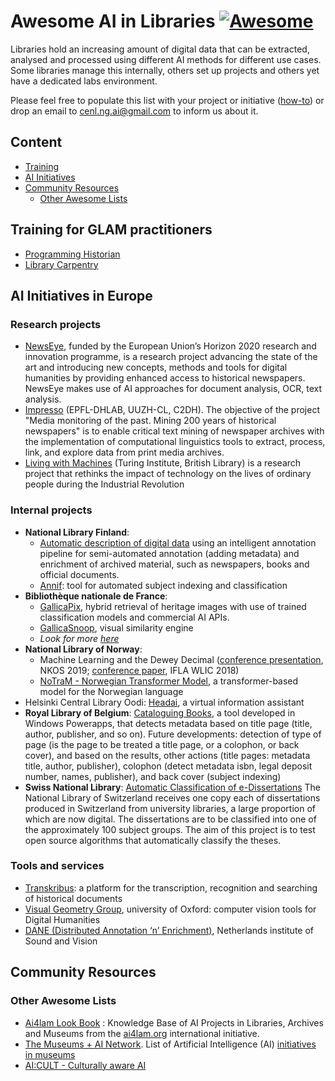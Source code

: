 <!--lint ignore awesome-github-->
# Awesome AI in Libraries [![Awesome](https://awesome.re/badge.svg)](https://awesome.re)

Libraries hold an increasing amount of digital data that can be extracted, analysed and processed using different AI methods for different use cases. Some libraries manage this internally, others set up projects and others yet have a dedicated labs environment.

Please feel free to populate this list with your project or initiative ([how-to](https://github.com/sindresorhus/awesome/blob/main/contributing.md)) or drop an email to cenl.ng.ai@gmail.com to inform us about it.

## Content
* [Training](#training-for-GLAM-practitioners)
* [AI Initiatives](#ai-initiatives)
* [Community Resources](#community-resources)
  * [Other Awesome Lists](#other-awesome-lists)


## Training for GLAM practitioners
- [Programming Historian](https://programminghistorian.org/)
- [Library Carpentry](https://librarycarpentry.org/)

## AI Initiatives in Europe

### Research projects
- [NewsEye](https://www.newseye.eu/), funded by the European Union’s Horizon 2020 research and innovation programme, is a research project advancing the state of the art and introducing new concepts, methods and tools for digital humanities by providing enhanced access to historical newspapers. NewsEye makes use of AI approaches for document analysis, OCR, text analysis.
- [Impresso](https://impresso-project.ch/) (EPFL-DHLAB, UUZH-CL, C2DH). The objective of the project "Media monitoring of the past. Mining 200 years of historical newspapers" is to enable critical text mining of newspaper archives with the implementation of computational linguistics tools to extract, process, link, and explore data from print media archives.
- [Living with Machines](https://livingwithmachines.ac.uk/) (Turing Institute, British Library) is a research project that rethinks the impact of technology on the lives of ordinary people during the Industrial Revolution

### Internal projects
- **National Library Finland**:
  - [Automatic description of digital data](https://www.cenl.org/national-library-finland-high-performance-digitisation-giving-a-boost-to-the-description-of-digital-data/) using an intelligent annotation pipeline for semi-automated annotation (adding metadata) and enrichment of archived material, such as newspapers, books and official documents.
  - [Annif](https://annif.org/): tool for automated subject indexing and classification
- **Bibliothèque nationale de France**: 
  - [GallicaPix](https://gallicapix.bnf.fr/), hybrid retrieval of heritage images with use of trained classification models and commercial AI APIs.
  - [GallicaSnoop](https://snoop.inria.fr/bnf/login), visual similarity engine
  - *Look for more [here](https://github.com/CENL-Network-Group-AI/awesome-list/blob/main/BnF.md)*
- **National Library of Norway**:
  - Machine Learning and the Dewey Decimal ([conference presentation](https://nkos-eu.github.io/2019/content/NKOS2019-presentation-wetjen.pdf), NKOS 2019; [conference paper](http://library.ifla.org/id/eprint/2216), IFLA WLIC 2018)
  - [NoTraM - Norwegian Transformer Model](https://github.com/NBAiLab/notram), a transformer-based model for the Norwegian language
- Helsinki Central Library Oodi:  [Headai](https://medium.com/headai-customer-stories/customer-story-oodi-1d1ef2554bb6), a virtual information assistant 
- **Royal Library of Belgium**: [Cataloguing Books](https://www.realdolmen.com/en/case-study/artificial-intelligence-helps-royal-library-of-belgium), a tool developed in Windows Powerapps, that detects metadata based on title page (title, author, publisher, and so on). Future developments: detection of type of page (is the page to be treated a title page, or a colophon, or back cover), and based on the results, other actions (title pages: metadata title, author, publisher), colophon (detect metadata isbn, legal deposit number, names, publisher), and back cover (subject indexing)
- **Swiss National Library**: [Automatic Classification of e-Dissertations]() The National Library of Switzerland receives one copy each of dissertations produced in Switzerland from university libraries, a large proportion of which are now digital. The dissertations are to be classified into one of the approximately 100 subject groups. The aim of this project is to test open source algorithms that automatically classify the theses. 


### Tools and services 
- [Transkribus](https://readcoop.eu/transkribus/): a platform for the transcription, recognition and searching of historical documents
- [Visual Geometry Group](https://www.robots.ox.ac.uk/~vgg/), university of Oxford: computer vision tools for Digital Humanities
- [DANE (Distributed Annotation ‘n’ Enrichment)](https://dane.readthedocs.io/en/latest/index.html), Netherlands institute of Sound and Vision 

## Community Resources

### Other Awesome Lists
- [Ai4lam Look Book](https://docs.google.com/presentation/d/1iWG9RpPaMlikUAe8mfVlYQeoCiNH8ct2ILFtbMI7P_o/edit#slide=id.p) : Knowledge Base of AI 
Projects in Libraries, Archives and Museums from the [ai4lam.org](https://sites.google.com/view/ai4lam) international initiative.
- [The Museums + AI Network](https://themuseumsai.network/about). List of Artificial Intelligence (AI) [initiatives in museums](https://docs.google.com/spreadsheets/d/1A7IVnucQZ0ICxYSOCjqQ1oV3xGgNzDKtIYGrk6smV7w/edit#gid=0)
- [AI:CULT - Culturally aware AI](https://www.cultural-ai.nl/projects/aicult-culturally-aware-ai)


